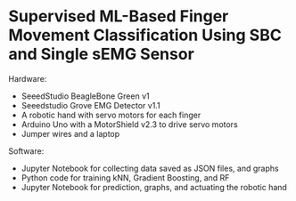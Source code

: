 # Supervised ML-Based Finger Movement Classification Using SBC and Single sEMG Sensor

Hardware:
* SeeedStudio BeagleBone Green v1
* Seeedstudio Grove EMG Detector v1.1
* A robotic hand with servo motors for each finger
* Arduino Uno with a MotorShield v2.3 to drive servo motors
* Jumper wires and a laptop

Software:
* Jupyter Notebook for collecting data saved as JSON files, and graphs
* Python code for training kNN, Gradient Boosting, and RF
* Jupyter Notebook for prediction, graphs, and actuating the robotic hand

